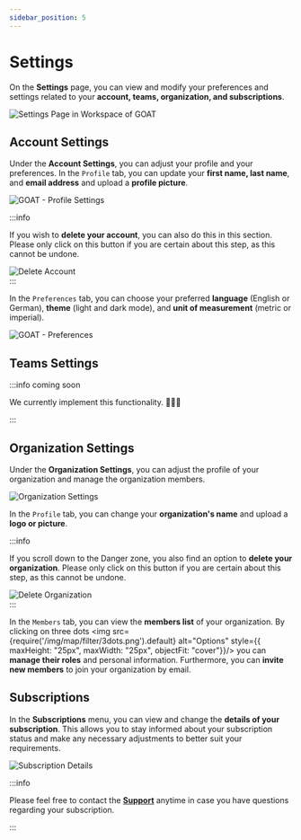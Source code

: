 ```yaml
---
sidebar_position: 5
---
```


# Settings

On the **Settings** page, you can view and modify your preferences and settings related to your **account, teams, organization, and subscriptions**. 

<div style={{ display: 'flex', flexDirection: 'column', alignItems: 'center'}}>
  <img src={require('/img/workspace/settings/settings_general.gif').default} alt="Settings Page in Workspace of GOAT" style={{ maxHeight: "auto", maxWidth: "auto", objectFit: "cover"}}/>
</div> 

## Account Settings

Under the **Account Settings**, you can adjust your profile and your preferences. 
In the <code>Profile</code> tab, you can update your **first name, last name**, and **email address** and upload a **profile picture**.

<div style={{ display: 'flex', flexDirection: 'column', alignItems: 'center'}}>
  <img src={require('/img/workspace/settings/profile.png').default} alt="GOAT - Profile Settings" style={{ maxHeight: "auto", maxWidth: "600px", objectFit: "cover"}}/>
</div> 

:::info

If you wish to **delete your account**, you can also do this in this section. Please only click on this button if you are certain about this step, as this cannot be undone. 

<div style={{ display: 'flex', flexDirection: 'column', alignItems: 'center'}}>
  <img src={require('/img/workspace/settings/delete_account.png').default} alt="Delete Account" style={{ maxHeight: "auto", maxWidth: "auto", objectFit: "cover"}}/>
</div> 
:::


In the <code>Preferences</code> tab, you can choose your preferred **language** (English or German), **theme** (light and dark mode), and **unit of measurement** (metric or imperial).

<div style={{ display: 'flex', flexDirection: 'column', alignItems: 'center'}}>
  <img src={require('/img/workspace/settings/preferences.png').default} alt="GOAT - Preferences" style={{ maxHeight: "300px", maxWidth: "600px", objectFit: "cover"}}/>
</div> 

<p>
</p>


## Teams Settings

:::info coming soon

We currently implement this functionality. 🧑🏻‍💻

:::

## Organization Settings

Under the **Organization Settings**, you can adjust the profile of your organization and manage the organization members.

<div style={{ display: 'flex', flexDirection: 'column', alignItems: 'center'}}>
  <img src={require('/img/workspace/settings/organization_settings.png').default} alt="Organization Settings" style={{ maxHeight: "auto", maxWidth: "auto", objectFit: "cover"}}/>
</div> 


In the <code>Profile</code> tab, you can change your **organization's name** and upload a **logo or picture**. 

:::info

If you scroll down to the Danger zone, you also find an option to **delete your organization**. Please only click on this button if you are certain about this step, as this cannot be undone. 

<div style={{ display: 'flex', flexDirection: 'column', alignItems: 'center'}}>
  <img src={require('/img/workspace/settings/delete_organization.png').default} alt="Delete Organization" style={{ maxHeight: "auto", maxWidth: "auto", objectFit: "cover"}}/>
</div> 
:::

In the <code>Members</code> tab, you can view the **members list** of your organization. By clicking on three dots <img src={require('/img/map/filter/3dots.png').default} alt="Options" style={{ maxHeight: "25px", maxWidth: "25px", objectFit: "cover"}}/> you can **manage their roles** and personal information. Furthermore, you can **invite new members** to join your organization by email.


<p>
</p>


## Subscriptions

In the **Subscriptions** menu, you can view and change the **details of your subscription**. This allows you to stay informed about your subscription status and make any necessary adjustments to better suit your requirements. 

<div style={{ display: 'flex', flexDirection: 'column', alignItems: 'center'}}>
  <img src={require('/img/workspace/settings/subscription_settings.png').default} alt="Subscription Details" style={{ maxHeight: "auto", maxWidth: "auto", objectFit: "cover"}}/>
</div> 

:::info

Please feel free to contact the **[Support](https://plan4better.de/en/contact/ "Contact support")** anytime in case you have questions regarding your subscription. 

:::
